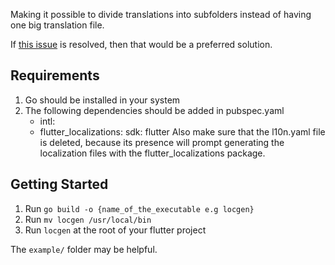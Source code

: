 Making it possible to divide translations into subfolders instead of having one big translation file.

If [this issue](https://github.com/flutter/flutter/issues/107157) is resolved, then that would be a preferred solution.

## Requirements
1. Go should be installed in your system
2. The following dependencies should be added in pubspec.yaml
   -   intl:
   -   flutter_localizations:
            sdk: flutter
   Also make sure that the l10n.yaml file is deleted, because its presence will prompt generating the localization files with the flutter_localizations package.

## Getting Started
1. Run `go build -o {name_of_the_executable e.g locgen}`
2. Run `mv locgen /usr/local/bin`
3. Run `locgen` at the root of your flutter project

The `example/` folder may be helpful.